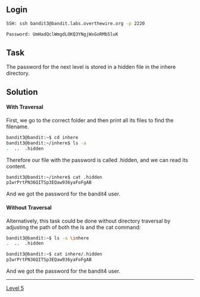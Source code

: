 ## Login
```bash
SSH: ssh bandit3@bandit.labs.overthewire.org -p 2220
```
```bash
Password: UmHadQclWmgdLOKQ3YNgjWxGoRMb5luK
```

## Task
The password for the next level is stored in a hidden file in the inhere directory.

## Solution
#### With Traversal
First, we go to the correct folder and then print all its files to find the filename.
```bash
bandit3@bandit:~$ cd inhere
bandit3@bandit:~/inhere$ ls -a
.  ..  .hidden
```
Therefore our file with the password is called .hidden, and we can read its content.


```bash
bandit3@bandit:~/inhere$ cat .hidden
pIwrPrtPN36QITSp3EQaw936yaFoFgAB
```
And we got the password for the bandit4 user.

#### Without Traversal
Alternatively, this task could be done without directory traversal by adjusting the path of both the ls and the cat command:
```bash
bandit3@bandit:~$ ls -a \inhere
.  ..  .hidden
```
```bash
bandit3@bandit:~$ cat inhere/.hidden
pIwrPrtPN36QITSp3EQaw936yaFoFgAB
```
And we got the password for the bandit4 user.
<hr>

[Level 5](Level%205.md)
